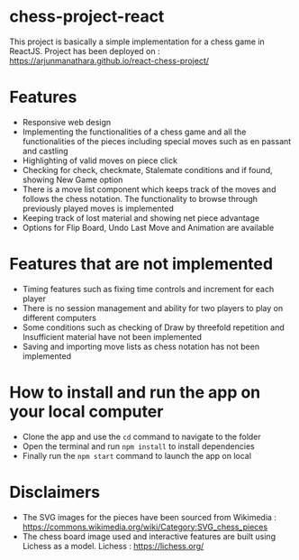 # chess-project-react

This project is basically a simple implementation for a chess game in ReactJS. Project has been deployed on : https://arjunmanathara.github.io/react-chess-project/

# Features

- Responsive web design
- Implementing the functionalities of a chess game and all the functionalities of the pieces including special moves such as en passant and castling
- Highlighting of valid moves on piece click
- Checking for check, checkmate, Stalemate conditions and if found, showing New Game option
- There is a move list component which keeps track of the moves and follows the chess notation. The functionality to browse through previously played moves is implemented
- Keeping track of lost material and showing net piece advantage
- Options for Flip Board, Undo Last Move and Animation are available

# Features that are not implemented

- Timing features such as fixing time controls and increment for each player
- There is no session management and ability for two players to play on different computers
- Some conditions such as checking of Draw by threefold repetition and Insufficient material have not been implemented
- Saving and importing move lists as chess notation has not been implemented

# How to install and run the app on your local computer

- Clone the app and use the `cd` command to navigate to the folder
- Open the terminal and run `npm install` to install dependencies
- Finally run the `npm start` command to launch the app on local

# Disclaimers

- The SVG images for the pieces have been sourced from Wikimedia : https://commons.wikimedia.org/wiki/Category:SVG_chess_pieces
- The chess board image used and interactive features are built using Lichess as a model. Lichess : https://lichess.org/
